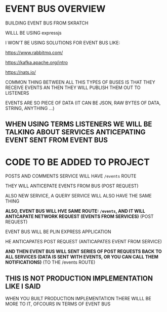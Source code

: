 # EVENT BUS OVERVIEW

BUILDING EVENT BUS FROM SKRATCH

WILLL BE USING expressjs

I WON'T BE USING SOLUTIONS FOR EVENT BUS LIKE:

<https://www.rabbitmq.com/>

<https://kafka.apache.org/intro>

<https://nats.io/>

COMMON THING BETWEEN ALL THIS TYPES OF BUSES IS THAT THEY RECEIVE EVENTS AN THEN THEY WILL PUBLISH THEM OUT TO LISTENERS

EVENTS ARE SO PIECE OF DATA (IT CAN BE JSON, RAW BYTES OF DATA, STRING, ANYTHING ...)

## WHEN USING TERMS LISTENERS WE WILL BE TALKING ABOUT SERVICES ANTICEPATING EVENT SENT FROM EVENT BUS

# CODE TO BE ADDED TO PROJECT

POSTS AND COMMENTS SERVICE WILL HAVE `/events` ROUTE

THEY WILL ANTICEPATE EVENTS FROM BUS (POST REQUEST)

ALSO NEW SERVICE, A QUERY SERVICE WILL ALSO HAVE THE SAME THING

**ALSO, EVENT BUS WILL HVE SAME ROUTE: `/events`, AND IT WILL ANTICAPATE NETWORK REQUEST (EVENTS FROM SERVICES)** (POST REQUEST)

EVENT BUS WILL BE PLIN EXPRESS APPLICATION

HE ANTICAPATES POST REQUEST (ANTICAPATES EVENT FROM SERVICE)

**AND THEN EVENT BUS WILL SENT SERIES OF POST REQUESTS BACK TO ALL SERVICES (DATA IS SENT WITH EVENTS, OR YOU CAN CALL THEM NOTIFICATIONS)** (TO THE /events ROUTE)

## THIS IS NOT PRODUCTION IMPLEMENTATION LIKE I SAID

WHEN YOU BUILT PRODUCTION IMPLEMENTATION THERE WILLL BE MORE TO IT, OFCOURS IN TERMS OF EVENT BUS
